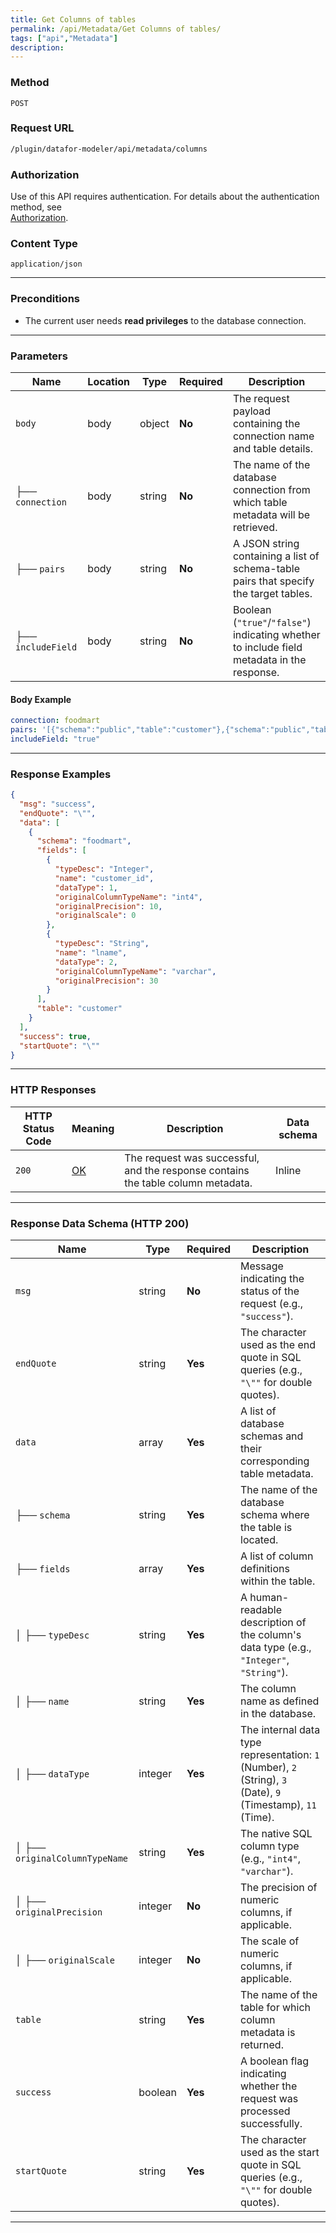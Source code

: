 ```yaml
---
title: Get Columns of tables
permalink: /api/Metadata/Get Columns of tables/
tags: ["api","Metadata"]
description: 
---
```


### **Method**
`POST`

### **Request URL**
```html
/plugin/datafor-modeler/api/metadata/columns
```

### **Authorization**
Use of this API requires authentication. For details about the authentication method, see  
[Authorization](/api/index/#_5-authentication-security).

### **Content Type**
`application/json`

---

### **Preconditions**
- The current user needs **read privileges** to the database connection.

---

### **Parameters**

| Name          | Location | Type   | Required | Description |
|--------------|----------|--------|----------|-------------|
| `body`       | body     | object | **No**   | The request payload containing the connection name and table details. |
| ├── `connection` | body | string | **No**   | The name of the database connection from which table metadata will be retrieved. |
| ├── `pairs`  | body     | string | **No**   | A JSON string containing a list of schema-table pairs that specify the target tables. |
| ├── `includeField` | body | string | **No**   | Boolean (`"true"`/`"false"`) indicating whether to include field metadata in the response. |

#### **Body Example**
```yaml
connection: foodmart
pairs: '[{"schema":"public","table":"customer"},{"schema":"public","table":"inventory_fact_1997"},{"schema":"public","table":"sales_fact_1997"},{"schema":"public","table":"store"},{"schema":"public","table":"time_by_day"},{"schema":"public","table":"warehouse"},{"schema":"public","table":"warehouse_class"},{"schema":"public","table":"product_class"},{"schema":"public","table":"product"}]'
includeField: "true"
```

---

### **Response Examples**

```json
{
  "msg": "success",
  "endQuote": "\"",
  "data": [
    {
      "schema": "foodmart",
      "fields": [
        {
          "typeDesc": "Integer",
          "name": "customer_id",
          "dataType": 1,
          "originalColumnTypeName": "int4",
          "originalPrecision": 10,
          "originalScale": 0
        },
        {
          "typeDesc": "String",
          "name": "lname",
          "dataType": 2,
          "originalColumnTypeName": "varchar",
          "originalPrecision": 30
        }
      ],
      "table": "customer"
    }
  ],
  "success": true,
  "startQuote": "\""
}
```

---

### **HTTP Responses**

| HTTP Status Code | Meaning | Description | Data schema |
|------------------|---------|-------------|-------------|
| `200`           | [OK](https://tools.ietf.org/html/rfc7231#section-6.3.1) | The request was successful, and the response contains the table column metadata. | Inline |

---

### **Response Data Schema (HTTP 200)**

| Name      | Type     | Required | Description |
|-----------|---------|----------|-------------|
| `msg`     | string  | **No**   | Message indicating the status of the request (e.g., `"success"`). |
| `endQuote` | string | **Yes**  | The character used as the end quote in SQL queries (e.g., `"\""` for double quotes). |
| `data`    | array   | **Yes**  | A list of database schemas and their corresponding table metadata. |
| ├── `schema` | string | **Yes** | The name of the database schema where the table is located. |
| ├── `fields` | array  | **Yes** | A list of column definitions within the table. |
| │   ├── `typeDesc` | string | **Yes** | A human-readable description of the column's data type (e.g., `"Integer"`, `"String"`). |
| │   ├── `name` | string | **Yes** | The column name as defined in the database. |
| │   ├── `dataType` | integer | **Yes** | The internal data type representation: `1` (Number), `2` (String), `3` (Date), `9` (Timestamp), `11` (Time). |
| │   ├── `originalColumnTypeName` | string | **Yes** | The native SQL column type (e.g., `"int4"`, `"varchar"`). |
| │   ├── `originalPrecision` | integer | **No** | The precision of numeric columns, if applicable. |
| │   ├── `originalScale` | integer | **No** | The scale of numeric columns, if applicable. |
| `table`   | string  | **Yes**  | The name of the table for which column metadata is returned. |
| `success` | boolean | **Yes**  | A boolean flag indicating whether the request was processed successfully. |
| `startQuote` | string | **Yes** | The character used as the start quote in SQL queries (e.g., `"\""` for double quotes). |

---
